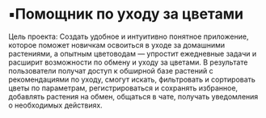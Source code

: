 # ▪️Помощник по уходу за цветами

Цель проекта: Создать удобное и интуитивно понятное приложение, которое поможет новичкам освоиться в уходе за домашними растениями, а опытным цветоводам — упростит ежедневные задачи и расширит возможности по обмену и уходу за цветами. В результате пользователи получат доступ к обширной базе растений с рекомендациями по уходу, смогут искать, фильтровать и сортировать цветы по параметрам, регистрироваться и сохранять избранное, добавлять растения на обмен, общаться в чате, получать уведомления о необходимых действиях.
